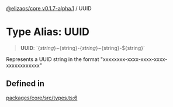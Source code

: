 [@elizaos/core v0.1.7-alpha.1](../) / UUID

# Type Alias: UUID

> **UUID**: \`$\{string\}-$\{string\}-$\{string\}-$\{string\}-$\{string\}\`

Represents a UUID string in the format "xxxxxxxx-xxxx-xxxx-xxxx-xxxxxxxxxxxx"

## Defined in

[packages/core/src/types.ts:6](https://github.com/elizaOS/eliza/blob/main/packages/core/src/types.ts#L6)
